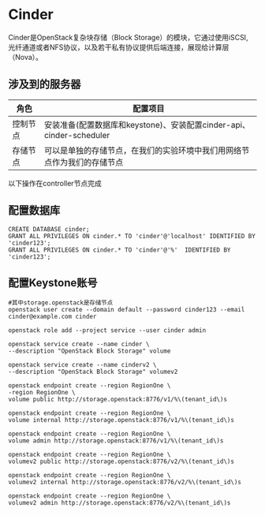 # Cinder

Cinder是OpenStack复杂块存储（Block Storage）的模块，它通过使用iSCSI, 光纤通道或者NFS协议，以及若干私有协议提供后端连接，展现给计算层（Nova）。

## 涉及到的服务器
角色 |配置项目
---|---
控制节点|安装准备(配置数据库和keystone)、安装配置cinder-api、cinder-scheduler 
存储节点|可以是单独的存储节点，在我们的实验环境中我们用网络节点作为我们的存储节点

以下操作在controller节点完成

## 配置数据库
```
CREATE DATABASE cinder;
GRANT ALL PRIVILEGES ON cinder.* TO 'cinder'@'localhost' IDENTIFIED BY 'cinder123';
GRANT ALL PRIVILEGES ON cinder.* TO 'cinder'@'%'  IDENTIFIED BY 'cinder123';
```

## 配置Keystone账号
```
#其中storage.openstack是存储节点
openstack user create --domain default --password cinder123 --email cinder@example.com cinder

openstack role add --project service --user cinder admin

openstack service create --name cinder \
--description "OpenStack Block Storage" volume

openstack service create --name cinderv2 \
--description "OpenStack Block Storage" volumev2

openstack endpoint create --region RegionOne \
-region RegionOne \
volume public http://storage.openstack:8776/v1/%\(tenant_id\)s

openstack endpoint create --region RegionOne \
volume internal http://storage.openstack:8776/v1/%\(tenant_id\)s

openstack endpoint create --region RegionOne \
volume admin http://storage.openstack:8776/v1/%\(tenant_id\)s

openstack endpoint create --region RegionOne \
volumev2 public http://storage.openstack:8776/v2/%\(tenant_id\)s

openstack endpoint create --region RegionOne \
volumev2 internal http://storage.openstack:8776/v2/%\(tenant_id\)s

openstack endpoint create --region RegionOne \
volumev2 admin http://storage.openstack:8776/v2/%\(tenant_id\)s
```
